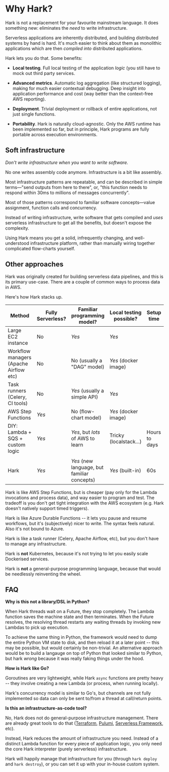 # Why Hark?

Hark is not a replacement for your favourite mainstream language. It does
something new: eliminates the *need* to write infrastructure.

Serverless applications are inherently distributed, and building distributed
systems by hand is hard. It's much easier to think about them as monolithic
applications which are then *compiled into* distributed applications.

Hark lets you do that. Some benefits:

- **Local testing**. Full local testing of the application *logic* (you still
  have to mock out third party services.

- **Advanced metrics**. Automatic log aggregation (like structured logging),
  making for much easier contextual debugging. Deep insight into application
  performance and cost (way better than the context-free AWS reporting).

- **Deployment**. Trivial deployment or rollback of entire applications, not
  just single functions.

- **Portability**. Hark is naturally cloud-agnostic. Only the AWS runtime has
been implemented so far, but in principle, Hark programs are fully portable
across execution environments.


## Soft infrastructure

*Don't write infrastructure when you want to write software.*

No one writes assembly code anymore. Infrastructure is a bit like assembly.

Most infrastructure patterns are repeatable, and can be described in simple
terms&mdash;"send outputs from here to there", or, "this function needs to
respond within 30ms to millions of messages concurrently".

Most of those patterns correspond to familiar software concepts&mdash;value
assignment, function calls and concurrency.

Instead of writing infrastructure, write software that gets compiled and *uses*
serverless infrastructure to get all the benefits, but doesn't expose the
complexity.

Using Hark means you get a solid, infrequently changing, and well-understood
infrastructure platform, rather than manually wiring together complicated
flow-charts yourself.


## Other approaches

Hark was originally created for building serverless data pipelines, and this is
its primary use-case. There are a couple of common ways to process data in AWS.

Here's how Hark stacks up.

| Method                                 | Fully Serverless? | Familiar programming model?                 | Local testing possible? | Setup time    |
|----------------------------------------|-------------------|---------------------------------------------|-------------------------|---------------|
| Large EC2 instance                     | No                | *Yes*                                       | *Yes*                   |               |
| Workflow managers (Apache Airflow etc) | No                | No (usually a "DAG" model)                  | *Yes* (docker image)    |               |
| Task runners (Celery, CI tools)        | No                | *Yes* (usually a simple API)                | *Yes*                   |               |
| AWS Step Functions                     | *Yes*             | No (flow-chart model)                       | *Yes* (docker image)    |               |
| DIY: Lambda + SQS + custom logic       | *Yes*             | *Yes*, but *lots* of AWS to learn           | Tricky (localstack...)  | Hours to days |
|                                        |                   |                                             |                         |               |
| Hark                                   | *Yes*             | *Yes* (new language, but familiar concepts) | *Yes* (built-in)        | 60s           |

Hark is like AWS Step Functions, but is cheaper (pay only for the Lambda
invocations and process data), and way easier to program and test. The tradeoff
is you don't get tight integration with the AWS ecosystem (e.g. Hark doesn't
natively support timed triggers).

Hark is like Azure Durable Functions -- it lets you pause and resume workflows,
but it's (subjectively) nicer to write. The syntax feels natural. Also it's not
bound to Azure.

Hark is like a task runner (Celery, Apache Airflow, etc), but you don't have to
manage any infrastructure.

Hark is **not** Kubernetes, because it's not trying to let you easily scale
Dockerised services.

Hark is **not** a general-purpose programming language, because that would be
needlessly reinventing the wheel.


## FAQ

**Why is this not a library/DSL in Python?**

When Hark threads wait on a Future, they stop completely. The Lambda function
saves the machine state and then terminates. When the Future resolves, the
resolving thread restarts any waiting threads by invoking new Lambdas to pick up
execution.

To achieve the same thing in Python, the framework would need to dump the entire
Python VM state to disk, and then reload it at a later point -- this may be
possible, but would certainly be non-trivial. An alternative approach would be
to build a langauge on top of Python that looked similar to Python, but hark
*wrong* because it was really faking things under the hood.

**How is Hark like Go?**

Goroutines are very lightweight, while Hark `async` functions are pretty heavy --
they involve creating a new Lambda (or process, when running locally).

Hark's concurrency model is similar to Go's, but channels are not fully
implemented so data can only be sent to/from a thread at call/return points.

**Is this an infrastructure-as-code tool?**

No, Hark does not do general-purpose infrastructure management. There are
already great tools to do that ([Terraform](https://www.terraform.io/),
[Pulumi](https://www.pulumi.com/), [Serverless
Framework](https://www.serverless.com/), etc).

Instead, Hark reduces the amount of infrastructure you need. Instead of a
distinct Lambda function for every piece of application logic, you only need the
core Hark interpreter (purely serverless) infrastructure.

Hark will happily manage that infrastructure for you (through `hark deploy` and
`hark destroy`), or you can set it up with your in-house custom system.
